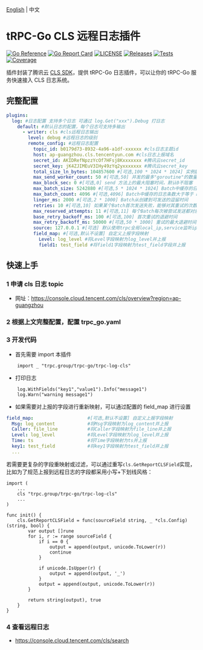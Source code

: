 [English](README.md) | 中文

# tRPC-Go CLS 远程日志插件

[![Go Reference](https://pkg.go.dev/badge/github.com/trpc-ecosystem/go-log-cls.svg)](https://pkg.go.dev/github.com/trpc-ecosystem/go-log-cls)
[![Go Report Card](https://goreportcard.com/badge/trpc.group/trpc-go/trpc-log-cls)](https://goreportcard.com/report/trpc.group/trpc-go/trpc-log-cls)
[![LICENSE](https://img.shields.io/badge/license-Apache--2.0-green.svg)](https://github.com/trpc-ecosystem/go-log-cls/blob/main/LICENSE)
[![Releases](https://img.shields.io/github/release/trpc-ecosystem/go-log-cls.svg?style=flat-square)](https://github.com/trpc-ecosystem/go-log-cls/releases)
[![Tests](https://github.com/trpc-ecosystem/go-log-cls/actions/workflows/prc.yaml/badge.svg)](https://github.com/trpc-ecosystem/go-log-cls/actions/workflows/prc.yaml)
[![Coverage](https://codecov.io/gh/trpc-ecosystem/go-log-cls/branch/main/graph/badge.svg)](https://app.codecov.io/gh/trpc-ecosystem/go-log-cls/tree/main)

插件封装了腾讯云 [CLS SDK](https://github.com/TencentCloud/tencentcloud-cls-sdk-go)，提供 tRPC-Go 日志插件，可以让你的 tRPC-Go 服务快速接入 CLS 日志系统。

## 完整配置

```yaml
plugins:
  log: #日志配置 支持多个日志 可通过 log.Get("xxx").Debug 打日志
    default: #默认日志的配置，每个日志可支持多输出
      - writer: cls #cls远程日志输出
        level: debug #远程日志的级别
        remote_config: #远程日志配置
          topic_id: b0179d73-8932-4a96-a1df-xxxxxx #cls日志主题id
          host: ap-guangzhou.cls.tencentyun.com #cls日志上报域名
          secret_id: AKIDRefNpzzYcOf7HFsj8Kxxxxxxx #腾讯云secret_id
          secret_key: jK4ZJIMEuV3IHy49zYq2yxxxxxxx #腾讯云secret_key
          total_size_ln_bytes: 104857600 #[可选,100 * 1024 * 1024] 实例能缓存的日志大小上限
          max_send_worker_count: 50 #[可选,50] 并发的最多"goroutine"的数量
          max_block_sec: 0 #[可选,0] send 方法上的最大阻塞时间，默认0不阻塞
          max_batch_size: 5242880 #[可选,5 * 1024 * 1024] Batch中缓存的日志大小大于等于MaxBatchSize时，该batch将被发
          max_batch_count: 4096 #[可选,4096] Batch中缓存的日志条数大于等于 MaxBatchCount 时，该batch将被发送
          linger_ms: 2000 #[可选,2 * 1000] Batch从创建到可发送的逗留时间
          retries: 10 #[可选,10] 如果某个Batch首次发送失败，能够对其重试的次数
          max_reserved_attempts: 11 #[可选,11] 每个Batch每次被尝试发送都对应着一个Attempt，此参数用来控制返回给用户的 attempt 个数
          base_retry_backoff_ms: 100 #[可选,100] 首次重试的退避时间
          max_retry_backoff_ms: 50000 #[可选,50 * 1000] 重试的最大退避时间
          source: 127.0.0.1 #[可选] 默认使用trpc全局local_ip,service监听ip
          field_map: #[可选,默认不设置] 自定义上报字段映射
            Level: log_level #将Level字段映射为log_level并上报
            field1: test_field #将field1字段映射为test_field字段并上报
```

## 快速上手

### 1 申请 cls 日志 topic

- 网址：https://console.cloud.tencent.com/cls/overview?region=ap-guangzhou

### 2 根据上文完整配置，配置 trpc_go.yaml

### 3 开发代码

- 首先需要 import 本插件

```golang
    import _ "trpc.group/trpc-go/trpc-log-cls"
```

- 打印日志

```golang
    log.WithFields("key1","value1").Info("message1")
    log.Warn("warning message1")
```

- 如果需要对上报的字段进行重新映射，可以通过配置的 field_map 进行设置

```yaml
field_map:                    #[可选,默认不设置] 自定义上报字段映射
  Msg: log_content            #将Msg字段映射为log_content并上报
  Caller: file_line           #将Caller字段映射为file_line并上报
  Level: log_level            #将Level字段映射为log_level并上报
  Time: ts                    #将Time字段映射为ts并上报
  key1: test_field            #将key1字段映射为test_field并上报
  ...
```

若需要更复杂的字段重映射或过滤，可以通过重写`cls.GetReportCLSField`实现，比如为了规范上报到远程日志的字段都采用小写+下划线风格：

```golang
import (
	...
    cls "trpc.group/trpc-go/trpc-log-cls"
	...
)

func init() {
	cls.GetReportCLSField = func(sourceField string, _ *cls.Config) (string, bool) {
		var output []rune
		for i, r := range sourceField {
			if i == 0 {
				output = append(output, unicode.ToLower(r))
				continue
			}

			if unicode.IsUpper(r) {
				output = append(output, '_')
			}
			output = append(output, unicode.ToLower(r))
		}

		return string(output), true
	}
}
```

### 4 查看远程日志

- https://console.cloud.tencent.com/cls/search
